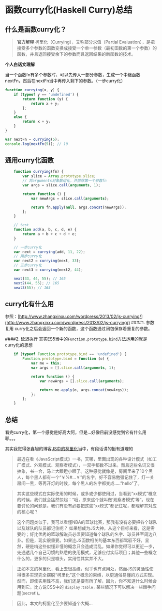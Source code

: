 # 函数curry化(Haskell Curry)总结
## 什么是函数curry化？
>**官方解释**
>柯里化（Currying），又称部分求值（Partial Evaluation），是把接受多个参数的函数变换成接受一个单一参数（最初函数的第一个参数）的函数，并且返回接受余下的参数而且返回结果的新函数的技术。

**个人白话文理解**

当一个函数fn有多个参数时，可以先传入一部分参数，生成一个中继函数nextFn，然后在nextFn当中再传入剩下的参数。（一步curry化）
```javascript
function currying(x, y) {
    if (typeof y == 'undefined') {
        return function (y) {
            return x + y;
        };
    }
    else {
        return x + y;
    }
}

var nextFn = currying(5);
console.log(nextFn(5)); // 10
```

## 通用curry化函数
```javascript
    function currying(fn) {
        var slice = Array.prototype.slice;
        // 将arguments对象数组化，并排除第一个参数fn
        var args = slice.call(arguments, 1);

        return function () {
            var newArgs = slice.call(arguments);

            return fn.apply(null, args.concat(newArgs));
        };
    }
```
```javascript
    // test
    function add(a, b, c, d, e) {
        return a + b + c + d + e;
    }

    // 一步curry化
    var next = currying(add, 11, 22);
    // 两步curry化
    var next2 = currying(next, 33);
    // 三步curry化
    var next3 = currying(next2, 44);

    next(33, 44, 55); // 165
    next2(44, 55); // 165
    next3(55); // 165

```

## curry化有什么用
参照：[http://www.zhangxinxu.com/wordpress/2013/02/js-currying/](http://www.zhangxinxu.com/wordpress/2013/02/js-currying/)
####1. 参数复用
curry化之后会返回一个新的函数，这个函数通过闭包保存着重复的参数。

####2. 延迟执行
其实ES5当中的`Function.prototype.bind`方法运用的就是curry化的思想
``` javascript
    if (typeof Function.prototype.bind == 'undefined') {
        Function.prototype.bind = function (o) {
            var me = this;
            var args = [].slice.call(arguments, 1);

            return function () {
                var newArgs = [].slice.call(arguments);

                return me.apply(o, args.concat(newArgs));
            };
        };
    }
```

## 总结
看完curry化，第一个感觉是好高大阿，但是...好像目前没感觉到它有什么用耶。。。

其实我觉得张鑫旭的博客[JS中的柯里化](http://www.zhangxinxu.com/wordpress/2013/02/js-currying/)当中，有段话讲的挺有道理的
>最近在看《JavaScript模式》一书，天哪，里面出现的各种设计模式（如工厂模式、外观模式、观察者模式），一双手都数不过来。而且这些名词又很抽象，书一合，马上大眼瞪小眼了。这种感觉就像是，房间里来了10个黑人，每个黑人都有一个“￥%#…￥”的名字，好不容易勉强记住了，灯一关房间一黑，等再开灯的时候，每个黑人的名字都变成…..”hello”了。

>其实这些模式在实际使用的时候，或多或少都使用过，当看到“xx模式”概念的时候，我们就会猛然惊起：“哦，原来这个就叫做‘观察者模式’等”。现在要讨论的问题是，我们有没有必要把这些“xx模式”都记住呢，都理解其对应的核心呢？

>这个问题类似于，我可以看懂NBA的篮球比赛，那我有没有必要把各个球队以及球队的队员都记住呢？
如果想成为JS大神，从这个目标来看，这是需要的；好比优秀的篮球解说员必须要知道每个球队的名字、球员甚至周边八卦。但是，现实很重要。如果连JS函数相关的基本东西都驾驭不好，显然，硬是啃这些似懂非懂的概念只会造成混乱。如果你觉得可以更近一步，先通透几个自己习惯的熟悉的使用模式，足够应付实际项目；其他一些概念什么的，更多的只是噱头，实用性其实并不大。

>正如本文的柯里化，看上去很高级，似乎也有点用处，然而JS的灵活性使得很多实现完全摆脱“柯里化”这个概念的束缚，以更通俗易懂的方式实现。
然而，即使实用性不高，我们还是要有所了解，因为，你不知道什么时候会用到它。比方说CSS中的 `display:table;` 某些情况下可以解决一些棘手问题(secret!)。

>因此，本文的柯里化至少要知道个大概...
